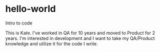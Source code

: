 # hello-world

Intro to code

This is Kate. I've worked in QA for 10 years and moved to Product for 2 years. 
I'm interested in development and I want to take my QA/Product knowledge and utilize it for the code I write.
